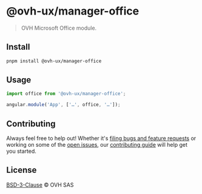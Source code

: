 # @ovh-ux/manager-office

> OVH Microsoft Office module.

## Install

```sh
pnpm install @ovh-ux/manager-office
```

## Usage

```js
import office from '@ovh-ux/manager-office';

angular.module('App', ['…', office, '…']);
```

## Contributing

Always feel free to help out! Whether it's [filing bugs and feature requests](https://github.com/ovh/manager/issues/new) or working on some of the [open issues](https://github.com/ovh/manager/issues), our [contributing guide](https://github.com/ovh/manager/blob/master/CONTRIBUTING.md) will help get you started.

## License

[BSD-3-Clause](LICENSE) © OVH SAS

